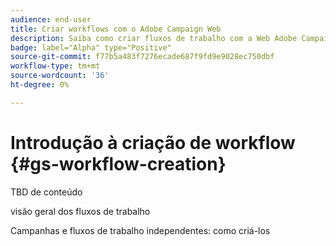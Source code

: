 ```yaml
---
audience: end-user
title: Criar workflows com o Adobe Campaign Web
description: Saiba como criar fluxos de trabalho com a Web Adobe Campaign
badge: label="Alpha" type="Positive"
source-git-commit: f77b5a483f7276ecade687f9fd9e9028ec750dbf
workflow-type: tm+mt
source-wordcount: '36'
ht-degree: 0%

---
```



# Introdução à criação de workflow {#gs-workflow-creation}

TBD de conteúdo

visão geral dos fluxos de trabalho

Campanhas e fluxos de trabalho independentes: como criá-los
